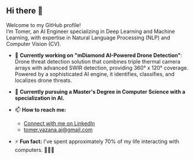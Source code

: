 ## Hi there 👋  

Welcome to my GitHub profile!  
I’m Tomer, an AI Engineer specializing in Deep Learning and Machine Learning, with expertise in Natural Language Processing (NLP) and Computer Vision (CV).

- 🔭 **Currently working on "mDiamond AI-Powered Drone Detection"**:  
    Drone threat detection solution that combines triple thermal camera arrays with advanced SWIR detection, providing 360° x 120° coverage. Powered by a sophisticated AI engine, it identifies, classifies, and localizes drone threats.

- 🌱 **Currently pursuing a Master's Degree in Computer Science with a specialization in AI.**

- 📫 **How to reach me:**  
    - [Connect with me on LinkedIn](https://www.linkedin.com/in/tomervazana/)  
    - [tomer.vazana.ai@gmail.com](mailto:tomer.vazana.ai@gmail.com)

- ⚡ **Fun fact:** I've spent approximately 70% of my life interacting with computers. 👨🏻‍💻

<!--

## Hi there 👋

Welcome to my GitHub profile. 
I’m Tomer, an AI Engineer specializing in Deep Learning and Machine Learning, with a focus on Natural Language Processing (NLP) and Computer Vision (CV).

- 🔭 I’m currently working on "mDiamond AI-Powered Drone Detection":
Drone threat detection solution that combines triple thermal camera arrays with advanced SWIR detection, providing 360° x 120° coverage. Powered by a sophisticated AI engine, it identifies, classifies, and localizes drone threats.
- 🌱 I’m currently learning Computer Science with a focus in AI (Masters Degree)
- 📫 How to reach me: 
    - LinkedIn:
    - email:
- ⚡ Fun fact: I spent around 70% of my life interacting with computers. 👨🏻‍💻

-->
<!--
**tomervazana/tomervazana** is a ✨ _special_ ✨ repository because its `README.md` (this file) appears on your GitHub profile.

Here are some ideas to get you started:

- 🔭 I’m currently working on ...
- 🌱 I’m currently learning ...
- 👯 I’m looking to collaborate on ...
- 🤔 I’m looking for help with ...
- 💬 Ask me about ...
- 📫 How to reach me: ...
- 😄 Pronouns: ...
- ⚡ Fun fact: ...
-->

<!--
## Visitor Count

![Visitor Count](https://profile-counter.glitch.me/tomervazana/count.svg)
-->
